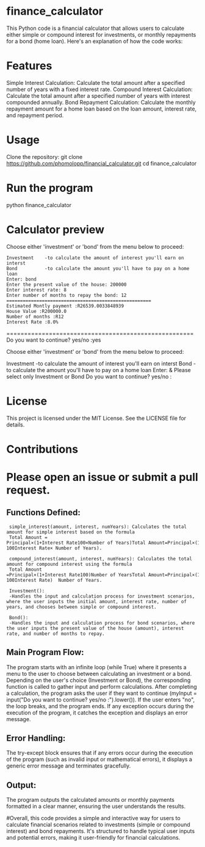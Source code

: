# finance_calculator
This Python code is a financial calculator that allows users to calculate either simple or compound interest for investments, or monthly repayments for a bond (home loan). Here's an explanation of how the code works:


# Features
Simple Interest Calculation: Calculate the total amount after a specified number of years with a fixed interest rate.
Compound Interest Calculation: Calculate the total amount after a specified number of years with interest compounded annually.
Bond Repayment Calculation: Calculate the monthly repayment amount for a home loan based on the loan amount, interest rate, and repayment period.

# Usage
Clone the repository: git clone https://github.com/phomolopp/financial_calculator.git cd finance_calculator

# Run the program
python finance_calculator

# Calculator preview 
Choose either 'ínvestment' or 'bond' from the menu below to proceed:

    Investment    -to calculate the amount of interest you'll earn on interst
    Bond          -to calculate the amount you'll have to pay on a home loan
    Enter: bond
    Enter the present value of the house: 200000
    Enter interest rate: 8
    Enter number of months to repay the bond: 12                                                                                                                                                                     =====================================================
    Estimated Montly payment :R26539.0033848939
    House Value :R200000.0
    Number of months :R12
    Interest Rate :8.0%
=====================================================
Do you want to continue? yes/no :yes

Choose either 'ínvestment' or 'bond' from the menu below to proceed:     

Investment    -to calculate the amount of interest you'll earn on interst
Bond          -to calculate the amount you'll have to pay on a home loan 
Enter: &
Please select only Investment or Bond
Do you want to continue? yes/no :

# License
This project is licensed under the MIT License. See the LICENSE file for details.

# Contributions
Please open an issue or submit a pull request.
=======
## Functions Defined:

     simple_interest(amount, interest, numYears): Calculates the total amount for simple interest based on the formula 
     Total Amount = Principal×(1+Interest Rate100×Number of Years)Total Amount=Principal×(1+ 100Interest Rate× Number of Years).
     
     compound_interest(amount, interest, numYears): Calculates the total amount for compound interest using the formula 
     Total Amount =Principal×(1+Interest Rate100)Number of YearsTotal Amount=Principal×(1+ 100Interest Rate)  Number of Years.
     
     Investment(): 
     -Handles the input and calculation process for investment scenarios, where the user inputs the initial amount, interest rate, number of years, and chooses between simple or compound interest.
     
     Bond():
     -Handles the input and calculation process for bond scenarios, where the user inputs the present value of the house (amount), interest rate, and number of months to repay.

## Main Program Flow:

The program starts with an infinite loop (while True) where it presents a menu to the user to choose between calculating an investment or a bond.
Depending on the user's choice (Investment or Bond), the corresponding function is called to gather input and perform calculations.
After completing a calculation, the program asks the user if they want to continue (myInput = input("Do you want to continue? yes/no :").lower()). If the user enters "no", the loop breaks, and the program ends.
If any exception occurs during the execution of the program, it catches the exception and displays an error message.

## Error Handling:

The try-except block ensures that if any errors occur during the execution of the program (such as invalid input or mathematical errors), it displays a generic error message and terminates gracefully.

## Output:

The program outputs the calculated amounts or monthly payments formatted in a clear manner, ensuring the user understands the results.

#Overall, this code provides a simple and interactive way for users to calculate financial scenarios related to investments (simple or compound interest) and bond repayments. It's structured to handle typical user inputs and potential errors, making it user-friendly for financial calculations.

